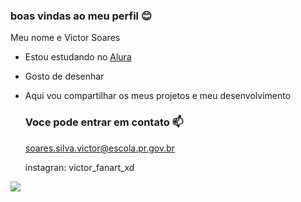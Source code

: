 ### boas vindas ao meu perfil 😊

Meu nome e Victor Soares 

- Estou estudando no [Alura](https://www.alura.com.br)
- Gosto de desenhar 
- Aqui vou compartilhar os meus projetos e meu desenvolvimento

  ### Voce pode entrar em contato 📫

  soares.silva.victor@escola.pr.gov.br
  
  instagran: victor_fanart_xd


![](https://media.tenor.com/RbmvWMGH2fsAAAAd/jojo-anime.gif)




